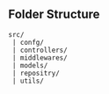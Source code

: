 ## Folder Structure
```
src/
 | confg/
 | controllers/
 | middlewares/
 | models/
 | repositry/
 | utils/
```
